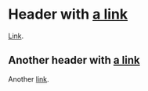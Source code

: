 # Header with [a link][1]

[Link](#header-with-a-link).

[1]: https://example.com/

## Another header with [a link](https://example.com/)

Another [link](#another-header-with-a-link).
